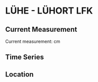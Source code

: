 # LÜHE - LÜHORT LFK

## Current Measurement

Current measurement: <Value topic="rivers/pegel-online/LÜHE/LÜHORT_LFK/measurementValue"/> cm

## Time Series

<TimeSeries topic="rivers/pegel-online/LÜHE/LÜHORT_LFK/measurementValue" period="week" />

## Location

<WorldMap>
  <Marker lat="53.57137510339342" lon="9.633671953854105" labelTopic="rivers/pegel-online/LÜHE/LÜHORT_LFK" />
</WorldMap>
